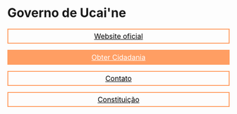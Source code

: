 <h1>Governo de Ucai'ne</h1>
<center>
<a href="https://ucaine.vercel.app/" style="height: 30px; border: 2px solid #ff9e63; color: #fff; display: flex; align-items: center; justify-content: center; font-size: medium; color: #000; margin-bottom: 10px;">Website oficial</a>

<a href="https://ucaine.vercel.app/gov/cidadania" style="height: 30px; border: 2px solid #ff9e63; color: #fff; display: flex; align-items: center; justify-content: center; font-size: medium; background-color:  #ff9e63; margin-bottom: 10px;">Obter Cidadania</a>

<a href="https://ucaine.vercel.app/contato" style="height: 30px; border: 2px solid #ff9e63; color: #fff; display: flex; align-items: center; justify-content: center; font-size: medium; color: #000; margin-bottom: 10px;">Contato</a>

<a href="https://ucaine.vercel.app/gov/constituicao" style="height: 30px; border: 2px solid #ff9e63; color: #fff; display: flex; align-items: center; justify-content: center; font-size: medium; color: #000; margin-bottom: 10px;">Constituição</a>
</center>
